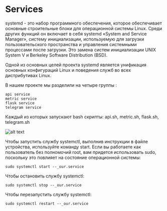 # Services

systemd - это набор программного обеспечения, которое обеспечивает основные строительные блоки для операционной системы Linux. Среди других функций он включает в себя systemd «System and Service Manager», систему инициализации, используемую для загрузки пользовательского пространства и управления системными процессами после загрузки. Это замена систем инициализации UNIX System V и Berkeley Software Distribution (BSD).

Одной из основных целей проекта systemd является унификация основных конфигураций Linux и поведения служб во всех дистрибутивах Linux.

В нашем проекте мы разделили на четыре группы : 
```
api service
metric service
flask service
telegram service
```
Каждый из которых запускают bash скрипты: api.sh, metric.sh, flask.sh, telegram.sh


![alt text](https://image.ibb.co/dz9su8/services.jpg)

Чтобы запустить службу systemctl, выполнив инструкции в файле устройства, используйте команду start. Если вы работаете как пользователь без полномочий root, вам придется использовать sudo, поскольку это повлияет на состояние операционной системы:
```
sudo systemctl start --_our.service
```
Чтобы остановить службу systemctl:
```
sudo systemctl stop --_our.service
```
Чтобы перезапустить службу systemctl:
```
sudo systemctl restart --_our.service
```

